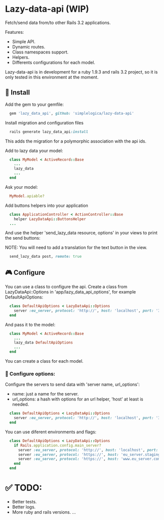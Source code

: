 # Lazy-data-api (WIP)

Fetch/send data from/to other Rails 3.2 applications.

Features:

 - Simple API.
 - Dynamic routes.
 - Class namespaces support.
 - Helpers.
 - Differents configurations for each model.
 
 Lazy-data-api is in development for a ruby 1.9.3 and rails 3.2 project, so it is only tested in this environment at the moment.

## :floppy_disk: Install

Add the gem to your gemfile:

```ruby
  gem 'lazy_data_api', github: 'simplelogica/lazy-data-api'
```

Install migration and configuration files

```ruby
  rails generate lazy_data_api:install
```
This adds the migration for a polymorphic association with the api ids.

Add to lazy data your model:

```ruby
  class MyModel < ActiveRecord::Base
    ...
    lazy_data
    ...
  end
```

Ask your model:

```ruby
  MyModel.apiable?
```

Add buttons helpers into your application

```ruby
  class ApplicationController < ActionController::Base
    helper LazyDataApi::ButtonsHelper
  ...
```

And use the helper 'send_lazy_data resource, options' in your views to print the send buttons:

NOTE: You will need to add a translation for the text button in the view. 

```ruby
  send_lazy_data post, remote: true
```

## :video_game: Configure

You can use a class to configure the api. Create a class from LazyDataApi::Options in 'app/lazy_data_api_options', for example DefaultApiOptions:

```ruby
  class DefaultApiOptions < LazyDataApi::Options
    server :eu_server, protocol: 'http://', host: 'localhost', port: '3000'
  end
```

And pass it to the model:

```ruby
  class MyModel < ActiveRecord::Base
    ...
    lazy_data DefaultApiOptions
    ...
  end
```

You can create a class for each model.

### :book: Configure options:

Configure the servers to send data with 'server name, url_options':

* name: just a name for the server.
* url_options: a hash with options for an url helper, 'host' at least is needed.

```ruby
  class DefaultApiOptions < LazyDataApi::Options
    server :eu_server, protocol: 'http://', host: 'localhost', port: '3000'
  end
```

You can use diferent environments and flags: 

```ruby
  class DefaultApiOptions < LazyDataApi::Options
    if Rails.application.config.main_server?
      server :eu_server, protocol: 'http://', host: 'localhost', port: '3000' if Rails.env.development?
      server :eu_server, protocol: 'https://', host: 'eu_server.staging.com' if Rails.env.staging?
      server :eu_server, protocol: 'https://', host: 'www.eu_server.com' if Rails.env.production?
    end
  end
```

# :white_check_mark: TODO:

- Better tests.
- Better logs.
- More ruby and rails versions.
...
